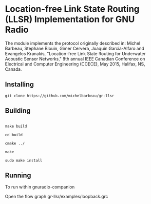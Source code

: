 # Location-free Link State Routing (LLSR) Implementation for GNU Radio

The module implements the protocol originally described in:
Michel Barbeau, Stephane Blouin, Gimer Cervera, Joaquin Garcia-Alfaro
and Evangelos Kranakis, "Location-free Link State Routing for Underwater
Acoustic Sensor Networks," 8th annual IEEE Canadian Conference on 
Electrical and Computer Engineering (CCECE), May 2015, Halifax, NS, 
Canada. 

## Installing 

`git clone https://github.com/michelbarbeau/gr-llsr`

## Building


```cd gr-llsr

make build

cd build 

cmake ../

make

sudo make install

```

## Running

To run within gnuradio-companion

Open the flow graph  gr-llsr/examples/loopback.grc
